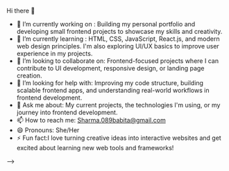 Hi there 👋

- 🔭 I’m currently working on : Building my personal portfolio and developing small frontend projects to showcase my skills and creativity.
- 🌱 I’m currently learning : HTML, CSS, JavaScript, React.js, and modern web design principles. I'm also exploring UI/UX basics to improve user experience in my projects.
- 👯 I’m looking to collaborate on: Frontend-focused projects where I can contribute to UI development, responsive design, or landing page creation.
- 🤔 I’m looking for help with: Improving my code structure, building scalable frontend apps, and understanding real-world workflows in frontend development.
- 💬 Ask me about: My current projects, the technologies I'm using, or my journey into frontend development.
- 📫 How to reach me: Sharma.089babita@gmail.com
- 😄 Pronouns: She/Her
- ⚡ Fun fact:I love turning creative ideas into interactive websites and get excited about learning new web tools and frameworks!


-->
